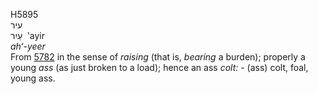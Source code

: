 <body>
  <p>H5895<br>  עיר  <br> עַיִר  ‎  ‛ayir  <br><i>ah‘-yeer </i><br>From <a href="h5782.htm">5782</a> in the sense of <i>raising</i> (that is, <i>bearing</i> a burden); properly a young <i>ass</i> (as just broken to a load); hence an ass <i>colt: - </i>(ass) colt, foal, young ass.<br></p>
 </body>